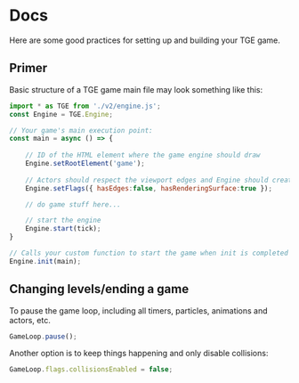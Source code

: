 # Docs

Here are some good practices for setting up and building your TGE game.

## Primer

Basic structure of a TGE game main file may look something like this:

```javascript
import * as TGE from './v2/engine.js';
const Engine = TGE.Engine;	

// Your game's main execution point:
const main = async () => {        
    
    // ID of the HTML element where the game engine should draw
    Engine.setRootElement('game');                              
    
    // Actors should respect the viewport edges and Engine should create a Canvas element for rendering
    Engine.setFlags({ hasEdges:false, hasRenderingSurface:true });

    // do game stuff here...

    // start the engine
    Engine.start(tick); 
}

// Calls your custom function to start the game when init is completed
Engine.init(main);    
```

## Changing levels/ending a game

To pause the game loop, including all timers, particles, animations and actors, etc.
```javascript
GameLoop.pause();     
```

Another option is to keep things happening and only disable collisions:
```javascript
GameLoop.flags.collisionsEnabled = false;
```





